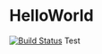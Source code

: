 # HelloWorld
[![Build Status](https://travis-ci.com/ZhenhanGong/HelloWorld.svg?branch=master)](https://travis-ci.com/ZhenhanGong/HelloWorld)
Test
